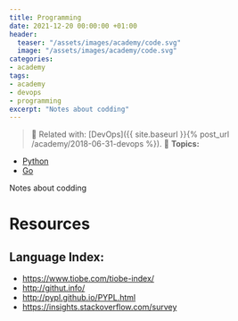 ```yaml
---
title: Programming
date: 2021-12-20 00:00:00 +01:00
header:
  teaser: "/assets/images/academy/code.svg"
  image: "/assets/images/academy/code.svg"
categories:
- academy
tags:
- academy
- devops
- programming
excerpt: "Notes about codding"
---
```


> :book: Related with: [DevOps]({{ site.baseurl }}{% post_url /academy/2018-06-31-devops %}).
> :blue_book: **Topics:**
* [Python](/python/0-start/)
* [Go](/go/0-start/)

Notes about codding

# Resources

## Language Index:
* https://www.tiobe.com/tiobe-index/
* http://githut.info/
* http://pypl.github.io/PYPL.html
* https://insights.stackoverflow.com/survey
